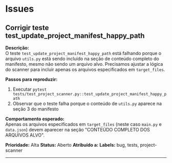 # Issues

## Corrigir teste test_update_project_manifest_happy_path

**Descrição:**  
O teste `test_update_project_manifest_happy_path` está falhando porque o arquivo `utils.py` está sendo incluído na seção de conteúdo completo do manifesto, mesmo não sendo um arquivo alvo. Precisamos ajustar a lógica do scanner para incluir apenas os arquivos especificados em `target_files`.

**Passos para reproduzir:**
1. Executar `pytest tests/test_project_scanner.py::test_update_project_manifest_happy_path`
2. Observar que o teste falha porque o conteúdo de `utils.py` aparece na seção 3 do manifesto

**Comportamento esperado:**  
Apenas os arquivos especificados em `target_files` (neste caso `main.py` e `data.json`) devem aparecer na seção "CONTEÚDO COMPLETO DOS ARQUIVOS ALVO".

**Prioridade:** Alta
**Status:** Aberto
**Atribuído a:** 
**Labels:** bug, tests, project-scanner

---
